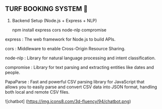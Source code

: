 ## TURF BOOKING SYSTEM 🏏

1. Backend Setup (Node.js + Express + NLP)

    npm install express cors node-nlp compromise

express : The web framework for Node.js to build APIs.

cors : Middleware to enable Cross-Origin Resource Sharing.

node-nlp : Library for natural language processing and intent classification.
 
compromise : Library for text parsing and extracting entities like dates and people.

PapaParse : Fast and powerful CSV parsing library for JavaScript that allows you to easily parse and convert CSV data into JSON format, 
                handling both local and remote CSV files.

![chatbot] (https://img.icons8.com/3d-fluency/94/chatbot.png)